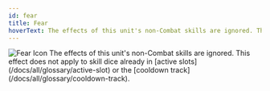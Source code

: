 ```yaml
---
id: fear
title: Fear
hoverText: The effects of this unit's non-Combat skills are ignored. This effect does not apply to skill dice already in [active slots](/docs/all/glossary/active-slot) or the cooldown track.
---
```


<img src="/icons/fear.svg" alt="Fear Icon" />
The effects of this unit's non-Combat skills are ignored. This effect does not apply to skill dice already in [active slots](/docs/all/glossary/active-slot) or the [cooldown track](/docs/all/glossary/cooldown-track).